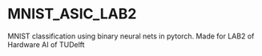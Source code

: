 # MNIST_ASIC_LAB2
MNIST classification using binary neural nets in pytorch. Made for LAB2 of Hardware AI of TUDelft
